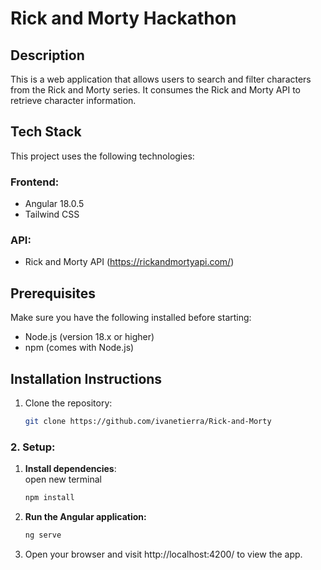 # Rick and Morty Hackathon

## Description
This is a web application that allows users to search and filter characters from the Rick and Morty series. It consumes the Rick and Morty API to retrieve character information.

## Tech Stack
This project uses the following technologies:

### Frontend:
- Angular 18.0.5
- Tailwind CSS

### API:
- Rick and Morty API (https://rickandmortyapi.com/)

## Prerequisites
Make sure you have the following installed before starting:

- Node.js (version 18.x or higher)
- npm (comes with Node.js)

## Installation Instructions

1. Clone the repository:

   ```bash
   git clone https://github.com/ivanetierra/Rick-and-Morty
    ```

### 2. Setup:

1. **Install dependencies**:<br />
open new terminal
   ```bash
   npm install
   ```

2. **Run the Angular application:**
   ```bash
   ng serve 
   ```

 3. Open your browser and visit http://localhost:4200/ to view the app.
